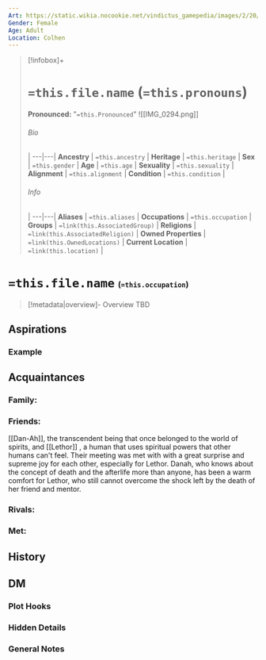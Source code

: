 ```yaml
---
Art: https://static.wikia.nocookie.net/vindictus_gamepedia/images/2/20/Danah_%28NPC_Icon%29.png/revision/latest?cb=20210630115849
Gender: Female
Age: Adult
Location: Colhen
---
```


> [!infobox]+
> # `=this.file.name` (`=this.pronouns`)
> **Pronounced:**  "`=this.Pronounced`"
>![[IMG_0294.png]]
> ###### Bio
>  |
> ---|---|
> **Ancestry** | `=this.ancestry` |
> **Heritage** | `=this.heritage` |
> **Sex** | `=this.gender` |
> **Age** | `=this.age` |
> **Sexuality** | `=this.sexuality` |
> **Alignment** | `=this.alignment` |
> **Condition** | `=this.condition` |
> ###### Info
>  |
> ---|---|
> **Aliases** | `=this.aliases` |
> **Occupations** | `=this.occupation` |
> **Groups** | `=link(this.AssociatedGroup)` |
> **Religions** | `=link(this.AssociatedReligion)` |
> **Owned Properties** | `=link(this.OwnedLocations)` |
> **Current Location** | `=link(this.location)` |

# **`=this.file.name`** <span style="font-size: medium">(`=this.occupation`)</span>
> [!metadata|overview]- Overview 
> TBD

## Aspirations
### Example


## Acquaintances
### Family:


### Friends:
[[Dan-Ah]], the transcendent being that once belonged to the world of spirits, and [[Lethor]] , a human that uses spiritual powers that other humans can't feel. Their meeting was met with with a great surprise and supreme joy for each other, especially for Lethor. Danah, who knows about the concept of death and the afterlife more than anyone, has been a warm comfort for Lethor, who still cannot overcome the shock left by the death of her friend and mentor.

### Rivals:


### Met:


## History


## DM
### Plot Hooks


### Hidden Details


### General Notes

